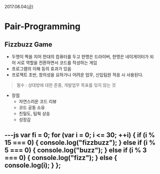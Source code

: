 2017.08.04(금)
# Pair-Programming

## Fizzbuzz Game  

- 두명이 짝을 지어 한대의 컴퓨터를 두고 한명은 드라이버, 한명은 네이게이터가 되어 서로 역할을 전환하면서 코드를 작성하는 게임
- 프로그램의 이해 등의 효과가 있음  
- 프로젝트 초반, 창의성을 요하거나 어려운 업무, 신입팀원 적응 시 사용된다.  

> 필수 : 상대방에 대한 존중, 개발업무 목표를 잊지 않는 것  

- 장점
  - 자연스러운 코드 리뷰
  - 코드 공동 소유
  - 친밀도, 팀웍 상승
  - 성장감

---js
var fi = 0;
for (var i = 0; i <= 30; ++i) {
  if (i % 15 === 0) {
    console.log("fizzbuzz");
  } else if (i % 5 === 0) {
    console.log("buzz");
  } else if (i % 3 === 0) {
    console.log("fizz");
  } else {
    console.log(i);
  }
};
--  
  
